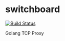 switchboard
===========

[![Build Status](https://magnum.travis-ci.com/pivotal-cf-experimental/switchboard.svg?token=JsETDwy1keuQaFvrPvuq&branch=master)](https://magnum.travis-ci.com/pivotal-cf-experimental/switchboard)

Golang TCP Proxy
